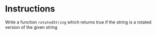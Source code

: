 # Instructions

Write a function `rotatedString` which returns true if the string is a rotated version of the given string
